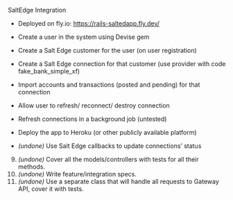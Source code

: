 SaltEdge Integration

- Deployed on fly.io: https://rails-saltedapp.fly.dev/

- Create a user in the system using Devise gem
- Create a Salt Edge customer for the user (on user registration)
- Create a Salt Edge connection for that customer (use provider with code
fake_bank_simple_xf)
- Import accounts and transactions (posted and pending) for that connection
- Allow user to refresh/ reconnect/ destroy connection
- Refresh connections in a background job (untested)
- Deploy the app to Heroku (or other publicly available platform)
- *(undone)* Use Salt Edge callbacks to update connections’ status
9) *(undone)* Cover all the models/controllers with tests for all their methods.
10) *(undone)* Write feature/integration specs.
11) *(undone)* Use a separate class that will handle all requests to Gateway API, cover it with
tests.
